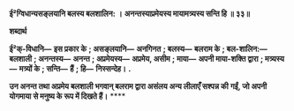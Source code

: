 **ई²ग्विधान्यसङ्लयानि बलस्य बलशालिन: ।** **अनन्तस्याप्रमेयस्य मायामत्र्यस्य सन्ति हि ॥ ३३॥** 

**शब्दार्थ** 

**ई²क्-विधानि—** **इस प्रकार के** **; असङ्लयानि—** **अनगिनत** **; बलस्य—** **बलराम के** **; बल-शालिन:—** **बलशाली** **; अनन्तस्य—** **अनन्त** **; अप्रमेयस्य—** **अप्रमेय, असीम** **; माया—** **अपनी माया-शक्ति द्वारा** **; मत्र्यस्य—** **मत्र्यों के** **; सन्ति—** **हैं** **; हि—** **निस्सन्देह।** **.** 

**उन अनन्त तथा अप्रमेय बलशाली भगवान् बलराम द्वारा असंलय अन्य लीलाएँ सश्पन्न की** **गईं, जो अपनी योगमाया से मनुष्य के रूप में दिखते हैं।** **** 